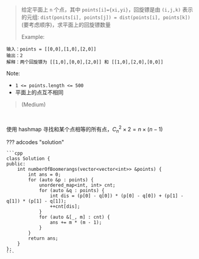 <!-- prettier-ignore-start -->

> 给定平面上 `n` 个点，其中 `points[i]={xi,yi}`，回旋镖是由 `(i,j,k)` 表示的元组: `dist(ponits[i], points[j]) = dist(points[i], points[k])` (要考虑顺序)，求平面上的回旋镖数量<br>
> 
>   Example:
```
输入：points = [[0,0],[1,0],[2,0]]
输出：2
解释：两个回旋镖为 [[1,0],[0,0],[2,0]] 和 [[1,0],[2,0],[0,0]]
```
Note:
>
-   `1 <= points.length <= 500`
-   平面上的点互不相同 
>
> (Medium)

<!-- prettier-ignore-end -->

<br>

使用 hashmap 寻找和某个点相等的所有点，$C_n^2\times 2=n\times (n-1)$

??? adcodes "solution"

    ```cpp
    class Solution {
    public:
        int numberOfBoomerangs(vector<vector<int>> &points) {
            int ans = 0;
            for (auto &p : points) {
                unordered_map<int, int> cnt;
                for (auto &q : points) {
                    int dis = (p[0] - q[0]) * (p[0] - q[0]) + (p[1] - q[1]) * (p[1] - q[1]);
                    ++cnt[dis];
                }
                for (auto &[_, m] : cnt) {
                    ans += m * (m - 1);
                }
            }
            return ans;
        }
    };
    ```
